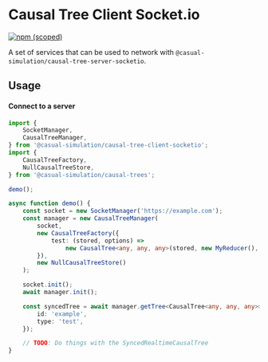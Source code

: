 # Causal Tree Client Socket.io

[![npm (scoped)](https://img.shields.io/npm/v/@casual-simulation/causal-tree-client-socketio.svg)](https://www.npmjs.com/package/@casual-simulation/causal-tree-client-socketio)

A set of services that can be used to network with `@casual-simulation/causal-tree-server-socketio`.

## Usage

#### Connect to a server

```typescript
import {
    SocketManager,
    CausalTreeManager,
} from '@casual-simulation/causal-tree-client-socketio';
import {
    CausalTreeFactory,
    NullCausalTreeStore,
} from '@casual-simulation/causal-trees';

demo();

async function demo() {
    const socket = new SocketManager('https://example.com');
    const manager = new CausalTreeManager(
        socket,
        new CausalTreeFactory({
            test: (stored, options) =>
                new CausalTree<any, any, any>(stored, new MyReducer(), options),
        }),
        new NullCausalTreeStore()
    );

    socket.init();
    await manager.init();

    const syncedTree = await manager.getTree<CausalTree<any, any, any>>({
        id: 'example',
        type: 'test',
    });

    // TODO: Do things with the SyncedRealtimeCausalTree
}
```
